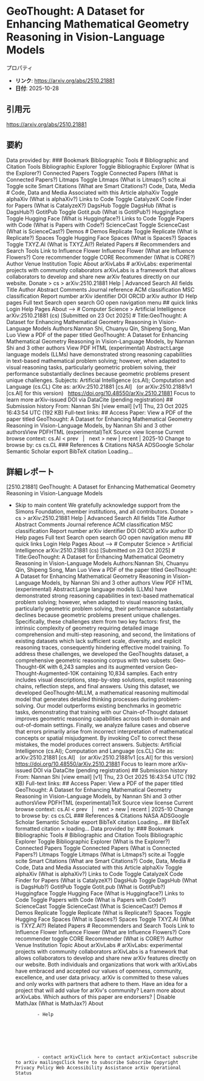 # GeoThought: A Dataset for Enhancing Mathematical Geometry Reasoning in Vision-Language Models

プロパティ  
- **リンク**: https://arxiv.org/abs/2510.21881  
- **日付**: 2025-10-28  

## 引用元
https://arxiv.org/abs/2510.21881

## 要約
Data provided by: ### Bookmark Bibliographic Tools # Bibliographic and Citation Tools Bibliographic Explorer Toggle Bibliographic Explorer (What is the Explorer?) Connected Papers Toggle Connected Papers (What is Connected Papers?) Litmaps Toggle Litmaps (What is Litmaps?) scite.ai Toggle scite Smart Citations (What are Smart Citations?) Code, Data, Media # Code, Data and Media Associated with this Article alphaXiv Toggle alphaXiv (What is alphaXiv?) Links to Code Toggle CatalyzeX Code Finder for Papers (What is CatalyzeX?) DagsHub Toggle DagsHub (What is DagsHub?) GotitPub Toggle Gotit.pub (What is GotitPub?) Huggingface Toggle Hugging Face (What is Huggingface?) Links to Code Toggle Papers with Code (What is Papers with Code?) ScienceCast Toggle ScienceCast (What is ScienceCast?) Demos # Demos Replicate Toggle Replicate (What is Replicate?) Spaces Toggle Hugging Face Spaces (What is Spaces?) Spaces Toggle TXYZ.AI (What is TXYZ.AI?) Related Papers # Recommenders and Search Tools Link to Influence Flower Influence Flower (What are Influence Flowers?) Core recommender toggle CORE Recommender (What is CORE?) Author Venue Institution Topic About arXivLabs # arXivLabs: experimental projects with community collaborators arXivLabs is a framework that allows collaborators to develop and share new arXiv features directly on our website. Donate &gt; cs &gt; arXiv:2510.21881 Help | Advanced Search All fields Title Author Abstract Comments Journal reference ACM classification MSC classification Report number arXiv identifier DOI ORCID arXiv author ID Help pages Full text Search open search GO open navigation menu ## quick links Login Help Pages About --> # Computer Science > Artificial Intelligence arXiv:2510.21881 (cs) [Submitted on 23 Oct 2025] # Title:GeoThought: A Dataset for Enhancing Mathematical Geometry Reasoning in Vision-Language Models Authors:Nannan Shi, Chuanyu Qin, Shipeng Song, Man Luo View a PDF of the paper titled GeoThought: A Dataset for Enhancing Mathematical Geometry Reasoning in Vision-Language Models, by Nannan Shi and 3 other authors View PDF HTML (experimental) Abstract:Large language models (LLMs) have demonstrated strong reasoning capabilities in text-based mathematical problem solving; however, when adapted to visual reasoning tasks, particularly geometric problem solving, their performance substantially declines because geometric problems present unique challenges. Subjects: Artificial Intelligence (cs.AI); Computation and Language (cs.CL) Cite as: arXiv:2510.21881 [cs.AI] &nbsp; (or arXiv:2510.21881v1 [cs.AI] for this version) &nbsp; https://doi.org/10.48550/arXiv.2510.21881 Focus to learn more arXiv-issued DOI via DataCite (pending registration) ## Submission history From: Nannan Shi [view email] [v1] Thu, 23 Oct 2025 16:43:54 UTC (192 KB) Full-text links: ## Access Paper: View a PDF of the paper titled GeoThought: A Dataset for Enhancing Mathematical Geometry Reasoning in Vision-Language Models, by Nannan Shi and 3 other authorsView PDFHTML (experimental)TeX Source view license Current browse context: cs.AI &lt;&nbsp;prev &nbsp; | &nbsp; next&nbsp;&gt; new | recent | 2025-10 Change to browse by: cs cs.CL ### References &amp; Citations NASA ADSGoogle Scholar Semantic Scholar export BibTeX citation Loading...

## 詳細レポート
[2510.21881] GeoThought: A Dataset for Enhancing Mathematical Geometry Reasoning in Vision-Language Models
  
  - Skip to main content We gratefully acknowledge support from the Simons Foundation, member institutions, and all contributors. Donate &gt; cs &gt; arXiv:2510.21881 Help | Advanced Search All fields Title Author Abstract Comments Journal reference ACM classification MSC classification Report number arXiv identifier DOI ORCID arXiv author ID Help pages Full text Search open search GO open navigation menu ## quick links Login Help Pages About --> # Computer Science > Artificial Intelligence arXiv:2510.21881 (cs) [Submitted on 23 Oct 2025] # Title:GeoThought: A Dataset for Enhancing Mathematical Geometry Reasoning in Vision-Language Models Authors:Nannan Shi, Chuanyu Qin, Shipeng Song, Man Luo View a PDF of the paper titled GeoThought: A Dataset for Enhancing Mathematical Geometry Reasoning in Vision-Language Models, by Nannan Shi and 3 other authors View PDF HTML (experimental) Abstract:Large language models (LLMs) have demonstrated strong reasoning capabilities in text-based mathematical problem solving; however, when adapted to visual reasoning tasks, particularly geometric problem solving, their performance substantially declines because geometric problems present unique challenges. Specifically, these challenges stem from two key factors: first, the intrinsic complexity of geometry requiring detailed image comprehension and multi-step reasoning, and second, the limitations of existing datasets which lack sufficient scale, diversity, and explicit reasoning traces, consequently hindering effective model training. To address these challenges, we developed the GeoThoughts dataset, a comprehensive geometric reasoning corpus with two subsets: Geo-Thought-6K with 6,243 samples and its augmented version Geo-Thought-Augmented-10K containing 10,834 samples. Each entry includes visual descriptions, step-by-step solutions, explicit reasoning chains, reflection steps, and final answers. Using this dataset, we developed GeoThought-MLLM, a mathematical reasoning multimodal model that generates detailed thinking processes during problem-solving. Our model outperforms existing benchmarks in geometric tasks, demonstrating that training with our Chain-of-Thought dataset improves geometric reasoning capabilities across both in-domain and out-of-domain settings. Finally, we analyze failure cases and observe that errors primarily arise from incorrect interpretation of mathematical concepts or spatial misjudgment. By invoking CoT to correct these mistakes, the model produces correct answers. Subjects: Artificial Intelligence (cs.AI); Computation and Language (cs.CL) Cite as: arXiv:2510.21881 [cs.AI] &nbsp; (or arXiv:2510.21881v1 [cs.AI] for this version) &nbsp; https://doi.org/10.48550/arXiv.2510.21881 Focus to learn more arXiv-issued DOI via DataCite (pending registration) ## Submission history From: Nannan Shi [view email] [v1] Thu, 23 Oct 2025 16:43:54 UTC (192 KB) Full-text links: ## Access Paper: View a PDF of the paper titled GeoThought: A Dataset for Enhancing Mathematical Geometry Reasoning in Vision-Language Models, by Nannan Shi and 3 other authorsView PDFHTML (experimental)TeX Source view license Current browse context: cs.AI &lt;&nbsp;prev &nbsp; | &nbsp; next&nbsp;&gt; new | recent | 2025-10 Change to browse by: cs cs.CL ### References &amp; Citations NASA ADSGoogle Scholar Semantic Scholar export BibTeX citation Loading... ## BibTeX formatted citation &times; loading... Data provided by: ### Bookmark Bibliographic Tools # Bibliographic and Citation Tools Bibliographic Explorer Toggle Bibliographic Explorer (What is the Explorer?) Connected Papers Toggle Connected Papers (What is Connected Papers?) Litmaps Toggle Litmaps (What is Litmaps?) scite.ai Toggle scite Smart Citations (What are Smart Citations?) Code, Data, Media # Code, Data and Media Associated with this Article alphaXiv Toggle alphaXiv (What is alphaXiv?) Links to Code Toggle CatalyzeX Code Finder for Papers (What is CatalyzeX?) DagsHub Toggle DagsHub (What is DagsHub?) GotitPub Toggle Gotit.pub (What is GotitPub?) Huggingface Toggle Hugging Face (What is Huggingface?) Links to Code Toggle Papers with Code (What is Papers with Code?) ScienceCast Toggle ScienceCast (What is ScienceCast?) Demos # Demos Replicate Toggle Replicate (What is Replicate?) Spaces Toggle Hugging Face Spaces (What is Spaces?) Spaces Toggle TXYZ.AI (What is TXYZ.AI?) Related Papers # Recommenders and Search Tools Link to Influence Flower Influence Flower (What are Influence Flowers?) Core recommender toggle CORE Recommender (What is CORE?) Author Venue Institution Topic About arXivLabs # arXivLabs: experimental projects with community collaborators arXivLabs is a framework that allows collaborators to develop and share new arXiv features directly on our website. Both individuals and organizations that work with arXivLabs have embraced and accepted our values of openness, community, excellence, and user data privacy. arXiv is committed to these values and only works with partners that adhere to them. Have an idea for a project that will add value for arXiv's community? Learn more about arXivLabs. Which authors of this paper are endorsers? | Disable MathJax (What is MathJax?) About

                - Help

              

            
            
              

                - contact arXivClick here to contact arXivContact subscribe to arXiv mailingsClick here to subscribe Subscribe Copyright Privacy Policy Web Accessibility Assistance arXiv Operational Status
